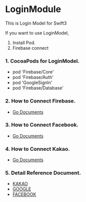 # LoginModule
This is Login Model for Swift3

If you want to use LoginModel, 
1. Install Pod.
2. Firebase connect

### 1. CocoaPods for LoginModel.
  * pod 'Firebase/Core'
  * pod 'Firebase/Auth'
  * pod 'GoogleSignIn'
  * pod 'Firebase/Database'
  
### 2. How to Connect Firebase.
* [Go Documents](https://firebase.google.com/docs/ios/setup)

### 3. How to Connect Facebook.
* [Go Documents](https://developers.facebook.com/docs/swift)

### 4. How to Connect Kakao.
* [Go Documents](https://developers.kakao.com/docs/ios#사용자-관리-시작하기-전에)

### 5. Detail Reference Document.
* [KAKAO](http://faith-developer.tistory.com/entry/SWIFT3-%EB%A1%9C%EA%B7%B8%EC%9D%B8-%EB%AA%A8%EB%93%88-%EA%B5%AC%EC%84%B1-13-%EC%B9%B4%EC%B9%B4%EC%98%A4-%EB%A1%9C%EA%B7%B8%EC%9D%B8)
* [GOOGLE](http://faithdeveloperstory.tistory.com/58)
* [FACEBOOK](http://faithdeveloperstory.tistory.com/59)
